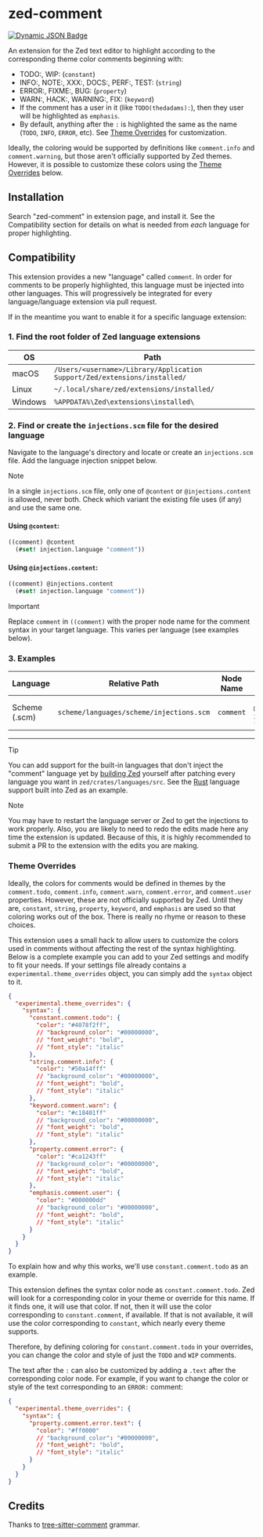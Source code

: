 # zed-comment
[![Dynamic JSON Badge](https://img.shields.io/badge/dynamic/json?url=https%3A%2F%2Fapi.zed.dev%2Fextensions%2Fcomment&query=%24.data%5B0%5D.download_count&label=download&cacheSeconds=60)](https://zed.dev/extensions?query=comment)

An extension for the Zed text editor to highlight according to the corresponding theme color comments beginning with:
- TODO:, WIP: (`constant`)
- INFO:, NOTE:, XXX:, DOCS:, PERF:, TEST: (`string`)
- ERROR:, FIXME:, BUG: (`property`)
- WARN:, HACK:, WARNING:, FIX: (`keyword`)
- If the comment has a user in it (like `TODO(thedadams):`), then they user will be highlighted as `emphasis`.
- By default, anything after the `:` is highlighted the same as the name (`TODO`, `INFO`, `ERROR`, etc). See [Theme Overrides](#theme-overrides) for customization.

Ideally, the coloring would be supported by definitions like `comment.info` and `comment.warning`, but those aren't officially supported by Zed themes. However, it is possible to customize these colors using the [Theme Overrides](#theme-overrides) below.

## Installation

Search "zed-comment" in extension page, and install it. See the Compatibility section for details on what is needed from _each_ language for proper highlighting.

## Compatibility

This extension provides a new "language" called `comment`.
In order for comments to be properly highlighted, this language must be injected into other languages.
This will progressively be integrated for every language/language extension via pull request.

If in the meantime you want to enable it for a specific language extension:

### 1. Find the root folder of Zed language extensions

| OS      | Path                                                                      |
| ------- | ------------------------------------------------------------------------- |
| macOS   | `/Users/<username>/Library/Application Support/Zed/extensions/installed/` |
| Linux   | `~/.local/share/zed/extensions/installed/`                                |
| Windows | `%APPDATA%\Zed\extensions\installed\`                                     |

### 2. Find or create the `injections.scm` file for the desired language

Navigate to the language's directory and locate or create an `injections.scm` file. Add the language injection snippet below.

> [!NOTE]
> In a single `injections.scm` file, only one of `@content` or `@injections.content` is allowed, never both.
> Check which variant the existing file uses (if any) and use the same one.

#### Using `@content`:

```scheme
((comment) @content
  (#set! injection.language "comment"))
```

#### Using `@injections.content`:

```scheme
((comment) @injections.content
  (#set! injection.language "comment"))
```

> [!IMPORTANT]
> Replace `comment` in `((comment)` with the proper node name for the comment syntax in your target language. This varies per language (see examples below).

### 3. Examples

| Language      | Relative Path                            | Node Name | Snippet                                                     |
| ------------- | ---------------------------------------- | --------- | ----------------------------------------------------------- |
| Scheme (.scm) | `scheme/languages/scheme/injections.scm` | `comment` | `((comment) @content (#set! injection.language "comment"))` |

---

> [!TIP]
> You can add support for the built-in languages that don't inject the "comment" language yet by [building Zed](https://github.com/zed-industries/zed/tree/main) yourself after patching every language you want in `zed/crates/languages/src`.
> See the [Rust](https://github.com/zed-industries/zed/blob/main/crates/languages/src/rust/injections.scm) language support built into Zed as an example.

> [!NOTE]
> You may have to restart the language server or Zed to get the injections to work properly. Also, you are likely to need to redo the edits made here any time the extension is updated. Because of this, it is highly recommended to submit a PR to the extension with the edits you are making.

### Theme Overrides

Ideally, the colors for comments would be defined in themes by the `comment.todo`, `comment.info`, `comment.warn`, `comment.error`, and `comment.user` properties. However, these are not officially supported by Zed. Until they are, `constant`, `string`, `property`, `keyword`, and `emphasis` are used so that coloring works out of the box. There is really no rhyme or reason to these choices.

This extension uses a small hack to allow users to customize the colors used in comments without affecting the rest of the syntax highlighting. Below is a complete example you can add to your Zed settings and modify to fit your needs. If your settings file already contains a `experimental.theme_overrides` object, you can simply add the `syntax` object to it.

```json
{
  "experimental.theme_overrides": {
    "syntax": {
      "constant.comment.todo": {
        "color": "#4078f2ff",
        // "background_color": "#00000000",
        // "font_weight": "bold",
        // "font_style": "italic"
      },
      "string.comment.info": {
        "color": "#50a14fff"
        // "background_color": "#00000000",
        // "font_weight": "bold",
        // "font_style": "italic"
      },
      "keyword.comment.warn": {
        "color": "#c18401ff"
        // "background_color": "#00000000",
        // "font_weight": "bold",
        // "font_style": "italic"
      },
      "property.comment.error": {
        "color": "#ca1243ff"
        // "background_color": "#00000000",
        // "font_weight": "bold",
        // "font_style": "italic"
      },
      "emphasis.comment.user": {
        "color": "#000000dd"
        // "background_color": "#00000000",
        // "font_weight": "bold",
        // "font_style": "italic"
      }
    }
  }
}
```

To explain how and why this works, we'll use `constant.comment.todo` as an example.

This extension defines the syntax color node as `constant.comment.todo`. Zed will look for a corresponding color in your theme or override for this name. If it finds one, it will use that color. If not, then it will use the color corresponding to `constant.comment`, if available. If that is not available, it will use the color corresponding to `constant`, which nearly every theme supports.

Therefore, by defining coloring for `constant.comment.todo` in your overrides, you can change the color and style of just the `TODO` and `WIP` comments.

The text after the `:` can also be customized by adding a `.text` after the corresponding color node. For example, if you want to change the color or style of the text corresponding to an `ERROR:` comment:

```json
{
  "experimental.theme_overrides": {
    "syntax": {
      "property.comment.error.text": {
        "color": "#ff0000"
        // "background_color": "#00000000",
        // "font_weight": "bold",
        // "font_style": "italic"
      }
    }
  }
}
```

## Credits

Thanks to [tree-sitter-comment](https://github.com/stsewd/tree-sitter-comment) grammar.
